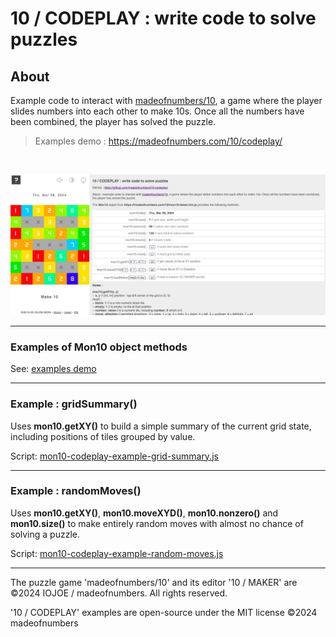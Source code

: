 # 10 / CODEPLAY : write code to solve puzzles

## About 
Example code to interact with [madeofnumbers/10](https://madeofnumbers.com/10/), a game where the player slides numbers into each other to make 10s. Once all the numbers have been combined, the player has solved the puzzle.

> Examples demo : https://madeofnumbers.com/10/codeplay/

<br>

![Screenshot of 10 / CODEPLAY examples demo](./images/10-codeplay-demo-screenshot.jpg)

---

### Examples of Mon10 object methods

See: [examples demo](https://madeofnumbers.com/10/codeplay/)

---

### Example : gridSummary()

Uses **mon10.getXY()** to build a simple summary of the current grid state, including positions of tiles grouped by value.

Script: [mon10-codeplay-example-grid-summary.js](https://github.com/madeofnumbers/10-codeplay/blob/main/examples/grid-summary/mon10-codeplay-example-grid-summary.js)

---

### Example : randomMoves()

Uses **mon10.getXY()**, **mon10.moveXYD()**, **mon10.nonzero()** and **mon10.size()** to make entirely random moves with almost no chance of solving a puzzle.

Script: [mon10-codeplay-example-random-moves.js](https://github.com/madeofnumbers/10-codeplay/blob/main/examples/random-moves/mon10-codeplay-example-random-moves.js)

---

The puzzle game 'madeofnumbers/10' and its editor '10 / MAKER' are ©2024 IOJOE / madeofnumbers. All rights reserved.

'10 / CODEPLAY' examples are open-source under the MIT license ©2024 madeofnumbers
